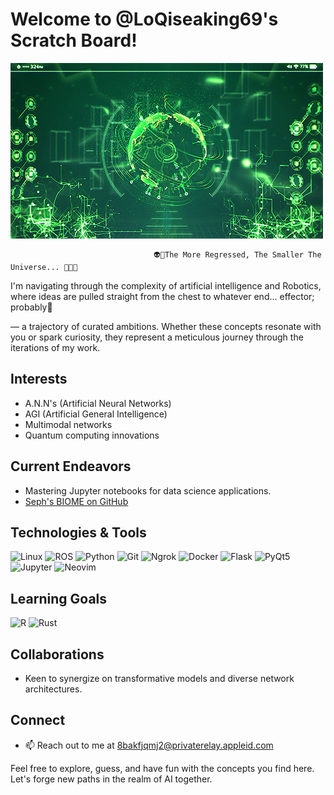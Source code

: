# Welcome to @LoQiseaking69's Scratch Board!

![Quantum Computing GIF](https://github.com/LoQiseaking69/LoQiseaking69/blob/main/Fun.gif)

                                    👽🔎The More Regressed, The Smaller The Universe... 🧬🔺🔻

I'm navigating through the complexity of artificial intelligence and Robotics, where ideas are pulled straight from the chest to whatever end... effector; probably🥁

— a trajectory of curated ambitions. Whether these concepts resonate with you or spark curiosity, they represent a meticulous journey through the iterations of my work.

## Interests
- A.N.N's (Artificial Neural Networks)
- AGI (Artificial General Intelligence)
- Multimodal networks
- Quantum computing innovations

## Current Endeavors
- Mastering Jupyter notebooks for data science applications.
- [Seph's BIOME on GitHub](https://github.com/LoQiseaking69/SephsBIOME)

## Technologies & Tools
![Linux](https://img.shields.io/badge/Linux-FCC624?style=for-the-badge&logo=linux&logoColor=black)
![ROS](https://img.shields.io/badge/ROS-22314E?style=for-the-badge&logo=ros&logoColor=white)
![Python](https://img.shields.io/badge/Python-3776AB?style=for-the-badge&logo=python&logoColor=white)
![Git](https://img.shields.io/badge/Git-F05032?style=for-the-badge&logo=git&logoColor=white)
![Ngrok](https://img.shields.io/badge/Ngrok-1F1E37?style=for-the-badge&logo=ngrok&logoColor=white)
![Docker](https://img.shields.io/badge/Docker-2496ED?style=for-the-badge&logo=docker&logoColor=white)
![Flask](https://img.shields.io/badge/Flask-000000?style=for-the-badge&logo=flask&logoColor=white)
![PyQt5](https://img.shields.io/badge/PyQt5-41CD52?style=for-the-badge&logo=qt&logoColor=white)
![Jupyter](https://img.shields.io/badge/Jupyter-F37626.svg?&style=for-the-badge&logo=Jupyter&logoColor=white)
![Neovim](https://img.shields.io/badge/Neovim-57A143?style=for-the-badge&logo=neovim&logoColor=white)

## Learning Goals
![R](https://img.shields.io/badge/R-276DC3?style=for-the-badge&logo=r&logoColor=white)
![Rust](https://img.shields.io/badge/Rust-000000?style=for-the-badge&logo=rust&logoColor=white)

## Collaborations
- Keen to synergize on transformative models and diverse network architectures.

## Connect
- 📫 Reach out to me at [8bakfjqmj2@privaterelay.appleid.com](mailto:8bakfjqmj2@privaterelay.appleid.com)

Feel free to explore, guess, and have fun with the concepts you find here. Let's forge new paths in the realm of AI together.